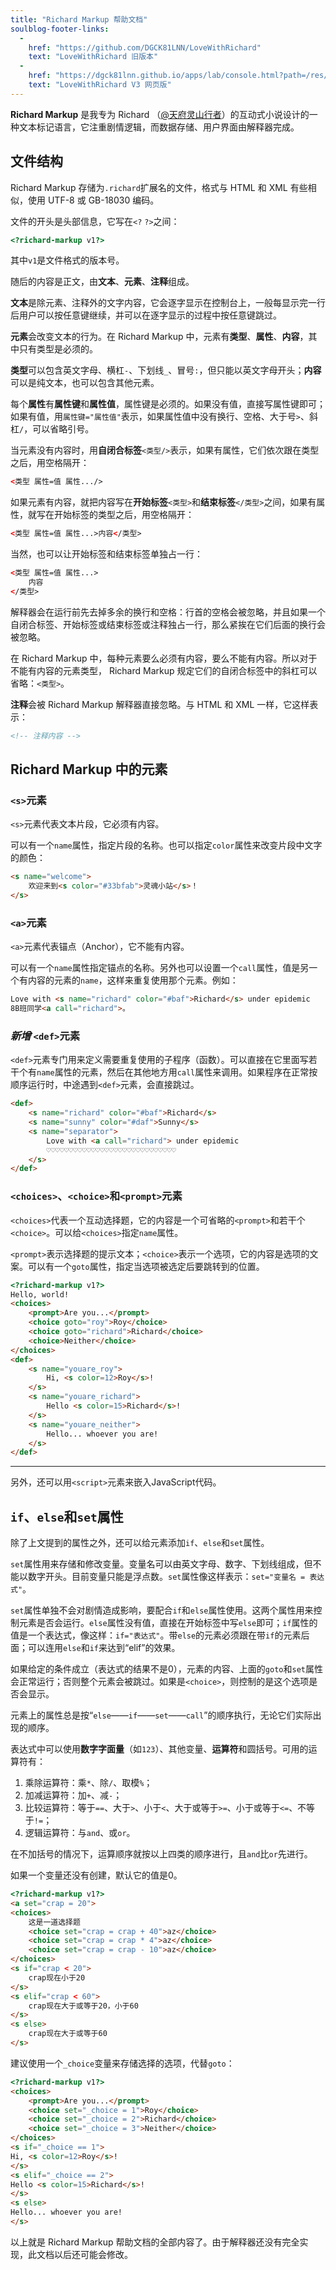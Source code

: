 ```yaml
---
title: "Richard Markup 帮助文档"
soulblog-footer-links:
  -
    href: "https://github.com/DGCK81LNN/LoveWithRichard"
    text: "LoveWithRichard 旧版本"
  -
    href: "https://dgck81lnn.github.io/apps/lab/console.html?path=/res/down/SoulLC/LoveWithRichard.soullc.mjs"
    text: "LoveWithRichard V3 网页版"
---
```


**Richard Markup** 是我专为 Richard （[@天府灵山行者](https://space.bilibili.com/300711293)）的互动式小说设计的一种文本标记语言，它注重剧情逻辑，而数据存储、用户界面由解释器完成。

## 文件结构

Richard Markup 存储为`.richard`扩展名的文件，格式与 HTML 和 XML 有些相似，使用 UTF-8 或 GB-18030 编码。

文件的开头是头部信息，它写在`<?` `?>`之间：
```html
<?richard-markup v1?>
```
其中`v1`是文件格式的版本号。

随后的内容是正文，由**文本**、**元素**、**注释**组成。

**文本**是除元素、注释外的文字内容，它会逐字显示在控制台上，一般每显示完一行后用户可以按任意键继续，并可以在逐字显示的过程中按任意键跳过。

**元素**会改变文本的行为。在 Richard Markup 中，元素有**类型**、**属性**、**内容**，其中只有类型是必须的。

**类型**可以包含英文字母、横杠`-`、下划线`_`、冒号`:`，但只能以英文字母开头；**内容**可以是纯文本，也可以包含其他元素。

每个**属性**有**属性键**和**属性值**，属性键是必须的。如果没有值，直接写属性键即可；如果有值，用`属性键="属性值"`表示，如果属性值中没有换行、空格、大于号`>`、斜杠`/`，可以省略引号。

当元素没有内容时，用**自闭合标签**`<类型/>`表示，如果有属性，它们依次跟在类型之后，用空格隔开：
```html
<类型 属性=值 属性.../>
```
如果元素有内容，就把内容写在**开始标签**`<类型>`和**结束标签**`</类型>`之间，如果有属性，就写在开始标签的类型之后，用空格隔开：
```html
<类型 属性=值 属性...>内容</类型>
```
当然，也可以让开始标签和结束标签单独占一行：
```html
<类型 属性=值 属性...>
    内容
</类型>
```
解释器会在运行前先去掉多余的换行和空格：行首的空格会被忽略，并且如果一个自闭合标签、开始标签或结束标签或注释独占一行，那么紧挨在它们后面的换行会被忽略。

在 Richard Markup 中，每种元素要么必须有内容，要么不能有内容。所以对于不能有内容的元素类型， Richard Markup 规定它们的自闭合标签中的斜杠可以省略：`<类型>`。

**注释**会被 Richard Markup 解释器直接忽略。与 HTML 和 XML 一样，它这样表示：
```html
<!-- 注释内容 -->
```

## Richard Markup 中的元素

### `<s>`元素

`<s>`元素代表文本片段，它必须有内容。

可以有一个`name`属性，指定片段的名称。也可以指定`color`属性来改变片段中文字的颜色：

```html
<s name="welcome">
    欢迎来到<s color="#33bfab">灵魂小站</s>！
</s>
```

### `<a>`元素

`<a>`元素代表锚点（Anchor），它不能有内容。

可以有一个`name`属性指定锚点的名称。另外也可以设置一个`call`属性，值是另一个有内容的元素的`name`，这样来重复使用那个元素。例如：

```html
Love with <s name="richard" color="#baf">Richard</s> under epidemic
8B班同学<a call="richard">。
```

### ***新增*** `<def>`元素

`<def>`元素专门用来定义需要重复使用的子程序（函数）。可以直接在它里面写若干个有`name`属性的元素，然后在其他地方用`call`属性来调用。如果程序在正常按顺序运行时，中途遇到`<def>`元素，会直接跳过。

```html
<def>
    <s name="richard" color="#baf">Richard</s>
    <s name="sunny" color="#daf">Sunny</s>
    <s name="separator">
        Love with <a call="richard"> under epidemic
        ♡♡♡♡♡♡♡♡♡♡♡♡♡♡♡♡♡♡♡♡♡♡♡♡♡♡♡♡♡
    </s>
</def>
```

### `<choices>`、`<choice>`和`<prompt>`元素

`<choices>`代表一个互动选择题，它的内容是一个可省略的`<prompt>`和若干个`<choice>`。可以给`<choices>`指定`name`属性。

`<prompt>`表示选择题的提示文本；`<choice>`表示一个选项，它的内容是选项的文案。可以有一个`goto`属性，指定当选项被选定后要跳转到的位置。

```html
<?richard-markup v1?>
Hello, world!
<choices>
    <prompt>Are you...</prompt>
    <choice goto="roy">Roy</choice>
    <choice goto="richard">Richard</choice>
    <choice>Neither</choice>
</choices>
<def>
    <s name="youare_roy">
        Hi, <s color=12>Roy</s>!
    </s>
    <s name="youare_richard">
        Hello <s color=15>Richard</s>!
    </s>
    <s name="youare_neither">
        Hello... whoever you are!
    </s>
</def>
```

----

另外，还可以用`<script>`元素来嵌入JavaScript代码。

## `if`、`else`和`set`属性

除了上文提到的属性之外，还可以给元素添加`if`、`else`和`set`属性。

`set`属性用来存储和修改变量。变量名可以由英文字母、数字、下划线组成，但不能以数字开头。目前变量只能是浮点数。`set`属性像这样表示：`set="变量名 = 表达式"`。

`set`属性单独不会对剧情造成影响，要配合`if`和`else`属性使用。这两个属性用来控制元素是否会运行。`else`属性没有值，直接在开始标签中写`else`即可；`if`属性的值是一个表达式，像这样：`if="表达式"`。带`else`的元素必须跟在带`if`的元素后面；可以连用`else`和`if`来达到“elif”的效果。

如果给定的条件成立（表达式的结果不是0），元素的内容、上面的`goto`和`set`属性会正常运行；否则整个元素会被跳过。如果是`<choice>`，则控制的是这个选项是否会显示。

元素上的属性总是按“`else`——`if`——`set`——`call`”的顺序执行，无论它们实际出现的顺序。

表达式中可以使用**数字字面量**（如`123`）、其他变量、**运算符**和圆括号。可用的运算符有：

1. 乘除运算符：乘`*`、除`/`、取模`%`；
2. 加减运算符：加`+`、减`-`；
3. 比较运算符：等于`==`、大于`>`、小于`<`、大于或等于`>=`、小于或等于`<=`、不等于`!=`；
4. 逻辑运算符：与`and`、或`or`。

在不加括号的情况下，运算顺序就按以上四类的顺序进行，且`and`比`or`先进行。

如果一个变量还没有创建，默认它的值是0。

```html
<?richard-markup v1?>
<a set="crap = 20">
<choices>
    这是一道选择题
    <choice set="crap = crap + 40">az</choice>
    <choice set="crap = crap * 4">az</choice>
    <choice set="crap = crap - 10">az</choice>
</choices>
<s if="crap < 20">
    crap现在小于20
</s>
<s elif="crap < 60">
    crap现在大于或等于20，小于60
</s>
<s else>
    crap现在大于或等于60
</s>
```

建议使用一个`_choice`变量来存储选择的选项，代替`goto`：

```html
<?richard-markup v1?>
<choices>
    <prompt>Are you...</prompt>
    <choice set="_choice = 1">Roy</choice>
    <choice set="_choice = 2">Richard</choice>
    <choice set="_choice = 3">Neither</choice>
</choices>
<s if="_choice == 1">
Hi, <s color=12>Roy</s>!
</s>
<s elif="_choice == 2">
Hello <s color=15>Richard</s>!
</s>
<s else>
Hello... whoever you are!
</s>
```

以上就是 Richard Markup 帮助文档的全部内容了。由于解释器还没有完全实现，此文档以后还可能会修改。
